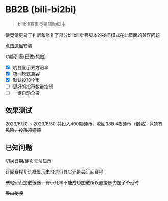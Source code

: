 # BB2B (bili-bi2bi)
> bilibili赛事竞猜辅助脚本

使竞猜更易于判断和修复了部分bilibili增强脚本的夜间模式在此页面的兼容问题

点击[这里](https://raw.iqiq.io/D4box/BB2B/main/main.user.js)安装

功能列表(已做/想做)
* [X] 明显显示双方赔率
* [X] 夜间模式兼容
* [X] 默认投10个币
* [ ] 更好的投币数量控制
* [ ] 一键自动全投

## 效果测试

2023/6/20 ~ 2023/6/30 共投入400颗硬币，收回388.4枚硬币（倒贴）~~竞猜有风险，投币须谨慎~~

## 已知问题

切换日期/翻页无法显示

订阅赛程复选框显示未勾选但其实还是会订阅赛程

~~破站网页加载很迷，有小几率不能成功加载所以直接暴力加了个延时~~

~~屎山勿喷~~
